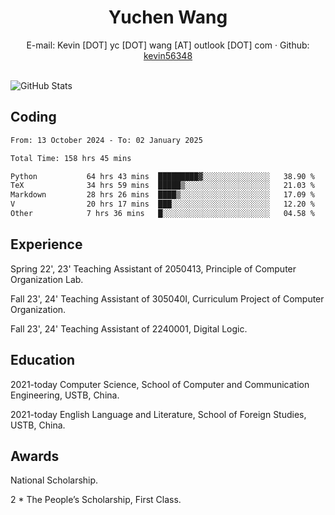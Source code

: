  <center>
     <h1>Yuchen Wang</h1>
     <div>
         <span>
             E-mail:
             Kevin [DOT] yc [DOT] wang [AT] outlook [DOT] com
         </span>
         ·
         <span>
             Github:
             <a href="https://github.com/kevin56348">kevin56348</a>
         </span>
     </div>
 </center>
<br>
<p><img src="https://github-readme-stats.vercel.app/api?username=kevin56348&amp;show_icons=true" alt="GitHub Stats"></p>

## Coding

<!-- ![Top Langs](https://github-readme-stats.vercel.app/api/top-langs/?username=kevin56348) -->

<!--START_SECTION:waka-->

```txt
From: 13 October 2024 - To: 02 January 2025

Total Time: 158 hrs 45 mins

Python           64 hrs 43 mins  █████████▓░░░░░░░░░░░░░░░   38.90 %
TeX              34 hrs 59 mins  █████▒░░░░░░░░░░░░░░░░░░░   21.03 %
Markdown         28 hrs 26 mins  ████▒░░░░░░░░░░░░░░░░░░░░   17.09 %
V                20 hrs 17 mins  ███░░░░░░░░░░░░░░░░░░░░░░   12.20 %
Other            7 hrs 36 mins   █░░░░░░░░░░░░░░░░░░░░░░░░   04.58 %
```

<!--END_SECTION:waka-->

## Experience 

Spring 22', 23' Teaching Assistant of 2050413, Principle of Computer Organization Lab.

Fall 23', 24' Teaching Assistant of 305040I, Curriculum Project of Computer Organization.

Fall 23', 24' Teaching Assistant of 2240001, Digital Logic.

## Education

2021-today Computer Science, School of Computer and Communication Engineering, USTB, China.

2021-today English Language and Literature, School of Foreign Studies, USTB, China.

## Awards

National Scholarship.

2 * The People’s Scholarship, First Class.
